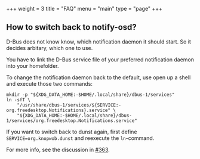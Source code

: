+++
weight = 3
title = "FAQ"
menu = "main"
type = "page"
+++

## How to switch back to notify-osd?

D-Bus does not know know, which notification daemon it should start. So it decides arbitary, which one to use.

You have to link the D-Bus service file of your preferred notification daemon into your homefolder.

To change the notification daemon back to the default, use open up a shell and execute those two commands:

```
mkdir -p "${XDG_DATA_HOME:-$HOME/.local/share}/dbus-1/services"
ln -sfT \
    "/usr/share/dbus-1/services/${SERVICE:-org.freedesktop.Notifications}.service" \
    "${XDG_DATA_HOME:-$HOME/.local/share}/dbus-1/services/org.freedesktop.Notifications.service"
```

If you want to switch back to dunst again, first define `SERVICE=org.knopwob.dunst` and reexecute the `ln`-command.

For more info, see the discussion in [#363](https://github.com/dunst-project/dunst/issues/363).
